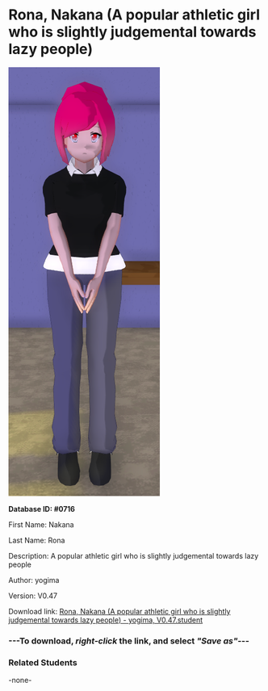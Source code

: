 # Rona, Nakana (A popular athletic girl who is slightly judgemental towards lazy people)

<img src="../../Files/Images/Rona, Nakana (A popular athletic girl who is slightly judgemental towards lazy people).png" title="Rona, Nakana (A popular athletic girl who is slightly judgemental towards lazy people) - yogima, V0.47">

**Database ID: #0716**

First Name: Nakana

Last Name: Rona

Description: A popular athletic girl who is slightly judgemental towards lazy people

Author: yogima

Version: V0.47

Download link: <a href="https://raw.githubusercontent.com/Arbiter1223/Daigaku-Gurashi-Custom-Students/master/Files/Student%20Files/Rona%2C%20Nakana%20(A%20popular%20athletic%20girl%20who%20is%20slightly%20judgemental%20towards%20lazy%20people)%20-%20yogima%2C%20V0.47.student">Rona, Nakana (A popular athletic girl who is slightly judgemental towards lazy people) - yogima, V0.47.student</a>

### ---**To download, _right-click_ the link, and select _"Save as"_**---

### Related Students

-none-

